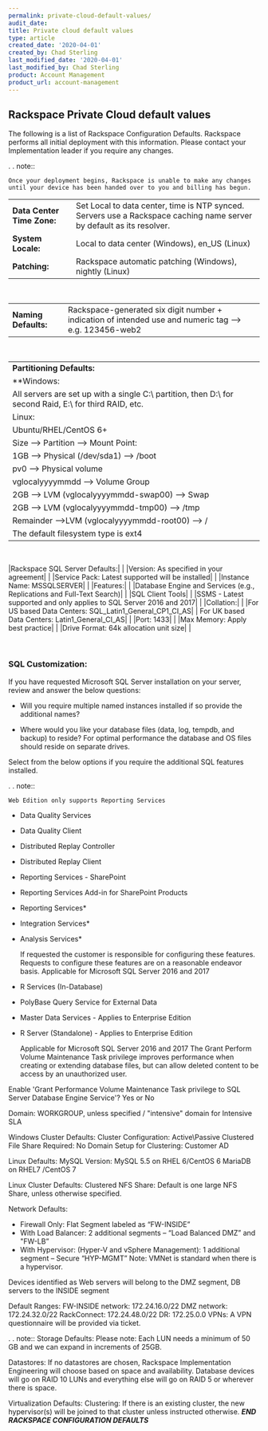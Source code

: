 ```yaml
---
permalink: private-cloud-default-values/
audit_date:
title: Private cloud default values
type: article
created_date: '2020-04-01'
created_by: Chad Sterling
last_modified_date: '2020-04-01'
last_modified_by: Chad Sterling
product: Account Management
product_url: account-management
---
```


## Rackspace Private Cloud default values
The following is a list of Rackspace Configuration Defaults. Rackspace performs all initial deployment with this information. Please contact your Implementation leader if you require any changes.

. . note::

    Once your deployment begins, Rackspace is unable to make any changes until your device has been handed over to you and billing has begun.

|                                |                                  |
|--------------------------------|----------------------------------|
|**Data Center Time Zone:**      | Set Local to data center, time is NTP synced. Servers use a Rackspace caching name server by default as its resolver.|
|**System Locale:** | Local to data center (Windows), en_US (Linux)|
|**Patching:** | Rackspace automatic patching (Windows), nightly (Linux)|

&nbsp;

|                                |                                  |
|--------------------------------|----------------------------------|
|**Naming Defaults:**| Rackspace-generated six digit number + indication of intended use and numeric tag --> e.g. 123456-web2|

&nbsp;

|                                |                                  |
|--------------------------------|----------------------------------|
|**Partitioning Defaults:**|                |
|**Windows:|                                |
|All servers are set up with a single C:\ partition, then D:\ for second Raid, E:\ for third RAID, etc.|      |
|Linux:|          |
|Ubuntu/RHEL/CentOS 6+|          |
|Size --> Partition --> Mount Point:|          |
|1GB --> Physical (/dev/sda1) --> /boot|          |
|pv0 --> Physical volume|          |
|vglocalyyyymmdd --> Volume Group|          |
|2GB --> LVM (vglocalyyyymmdd-swap00) --> Swap|          |
|2GB --> LVM (vglocalyyyymmdd-tmp00) --> /tmp|          |
Remainder -->LVM (vglocalyyyymmdd-root00) --> /|          |
|The default filesystem type is ext4|          |

&nbsp;

|Rackspace SQL Server Defaults:|    |
|Version: As specified in your agreement|    |
|Service Pack: Latest supported will be installed|    |
|Instance Name: MSSQLSERVER|    |
|Features:|    |
|Database Engine and Services (e.g., Replications and Full-Text Search)|    |
|SQL Client Tools|    |
|SSMS - Latest supported and only applies to SQL Server 2016 and 2017|    |
|Collation:|    |
|For US based Data Centers: SQL_Latin1_General_CP1_CI_AS|    |
For UK based Data Centers: Latin1_General_CI_AS|    |
|Port: 1433|    |
|Max Memory: Apply best practice|    |
|Drive Format: 64k allocation unit size|    |

&nbsp;


### SQL Customization:
If you have requested Microsoft SQL Server installation on your server, review and answer the below questions:

- Will you require multiple named instances installed if so provide the additional names?

- Where would you like your database files (data, log, tempdb, and backup) to reside?
For optimal performance the database and OS files should reside on separate drives.

Select from the below options if you require the additional SQL features installed.

. . note::

    Web Edition only supports Reporting Services

- Data Quality Services
- Data Quality Client
- Distributed Replay Controller
- Distributed Replay Client
- Reporting Services - SharePoint
- Reporting Services Add-in for SharePoint Products
- Reporting Services*
- Integration Services*
- Analysis Services*

    If requested the customer is responsible for configuring these features. Requests to configure these features are on a reasonable endeavor basis. Applicable for Microsoft SQL Server 2016 and 2017

- R Services (In-Database)
- PolyBase Query Service for External Data
- Master Data Services - Applies to Enterprise Edition
- R Server (Standalone) - Applies to Enterprise Edition

    Applicable for Microsoft SQL Server 2016 and 2017
    The Grant Perform Volume Maintenance Task privilege improves performance when creating or extending database files, but can allow deleted content to be access by an unauthorized user.

Enable 'Grant Performance Volume Maintenance Task privilege to SQL Server Database Engine Service'? Yes or No 


Domain: WORKGROUP, unless specified / "intensive" domain for Intensive SLA

Windows Cluster Defaults:
Cluster Configuration: Active\Passive
Clustered File Share Required: No
Domain Setup for Clustering: Customer AD

Linux Defaults:
MySQL Version:
MySQL 5.5 on RHEL 6/CentOS 6
MariaDB on RHEL7 /CentOS 7

Linux Cluster Defaults:
Clustered NFS Share: Default is one large NFS Share, unless otherwise specified.

Network Defaults:
- Firewall Only:  Flat Segment labeled as “FW-INSIDE”
- With Load Balancer:  2 additional segments – “Load Balanced DMZ” and "FW-LB”
- With Hypervisor: (Hyper-V and vSphere Management): 1 additional segment – Secure “HYP-MGMT”
Note: VMNet is standard when there is a hypervisor.

Devices identified as Web servers will belong to the DMZ segment, DB servers to the INSIDE segment

Default Ranges:
FW-INSIDE network: 172.24.16.0/22
DMZ network: 172.24.32.0/22
RackConnect: 172.24.48.0/22
DR: 172.25.0.0
VPNs:     A VPN questionnaire will be provided via ticket.

 . . note::
Storage Defaults:
Please note: Each LUN needs a minimum of 50 GB and we can expand in increments of 25GB.

Datastores: If no datastores are chosen, Rackspace Implementation Engineering will choose based on space and availability. Database devices will go on RAID 10 LUNs and everything else will go on RAID 5 or wherever there is space.

Virtualization Defaults:
Clustering: If there is an existing cluster, the new hypervisor(s) will be joined to that cluster unless instructed otherwise.
***END RACKSPACE CONFIGURATION DEFAULTS***
